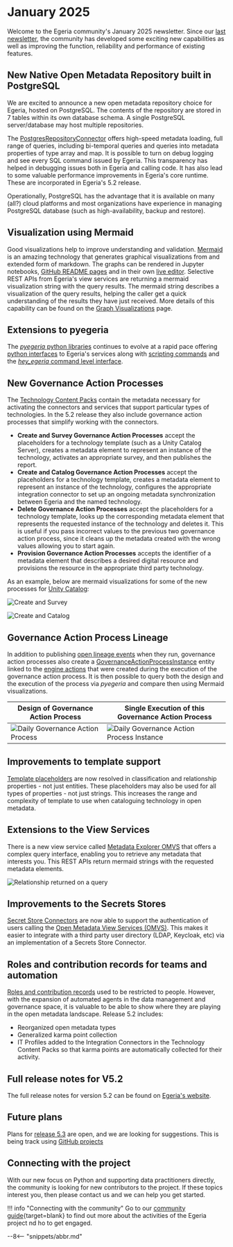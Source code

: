 <!-- SPDX-License-Identifier: CC-BY-4.0 -->
<!-- Copyright Contributors to the Egeria project. -->

# January 2025

Welcome to the Egeria community's January 2025 newsletter.  Since our [last newsletter](https://egeria-project.org/release-notes/october-2024), the community has developed some exciting new capabilities as well as improving the function, reliability and performance of existing features.  

## New Native Open Metadata Repository built in PostgreSQL

We are excited to announce a new open metadata repository choice for Egeria, hosted on PostgreSQL.  The contents of the repository are stored in 7 tables within its own database schema.  A single PostgreSQL server/database may host multiple repositories.  

The [PostgresRepositoryConnector](https://egeria-project.org/connectors/repository/postgres/overview/) offers high-speed metadata loading, full range of queries, including bi-temporal queries and queries into metadata properties of type array and map.  It is possible to turn on debug logging and see every SQL command issued by Egeria.  This transparency has helped in debugging issues both in Egeria and calling code.  It has also lead to some valuable performance improvements in Egeria's core runtime.  These are incorporated in Egeria's 5.2 release.

Operationally, PostgreSQL has the advantage that it is available on many (all?) cloud platforms and most organizations have experience in managing PostgreSQL database (such as high-availability, backup and restore).

## Visualization using Mermaid

Good visualizations help to improve understanding and validation.  [Mermaid](https://mermaid.js.org/) is an amazing technology that generates graphical visualizations from and extended form of markdown.  The graphs can be rendered in Jupyter notebooks, [GitHub README pages](https://github.com/odpi/egeria/tree/main/open-metadata-implementation/adapters/open-connectors/repository-services-connectors/open-metadata-collection-store-connectors/postgres-repository-connector) and in their own [live editor](https://mermaid.live/edit).  Selective REST APIs from Egeria's view services are returning a mermaid visualization string with the query results.  The mermaid string describes a visualization of the query results, helping the caller get a quick understanding of the results they have just received.  More details of this capability can be found on the [Graph Visualizations](https://egeria-project.org/user-interfaces/mermaid/overview/) page.

## Extensions to pyegeria

The [*pyegeria* python libraries](https://egeria-project.org/concepts/pyegeria/) continues to evolve at a rapid pace offering [python interfaces](https://egeria-project.org/guides/developer/python-clients/overview/) to Egeria's services along with [scripting commands](https://egeria-project.org/guides/developer/scripting-commands/overview/) and the [*hey_egeria* command level interface](https://egeria-project.org/user-interfaces/hey-egeria/overview/).

## New Governance Action Processes

The [Technology Content Packs](https://egeria-project.org/content-packs/) contain the metadata necessary for activating the connectors and services that support particular types of technologies.  In the 5.2 release they also include governance action processes that simplify working with the connectors.  

* **Create and Survey Governance Action Processes** accept the placeholders for a technology template (such as a Unity Catalog Server), creates a metadata element to represent an instance of the technology, activates an appropriate survey, and then publishes the report.
* **Create and Catalog Governance Action Processes** accept the placeholders for a technology template, creates a metadata element to represent an instance of the technology, configures the appropriate integration connector to set up an ongoing metadata synchronization between Egeria and the named technology.
* **Delete Governance Action Processes** accept the placeholders for a technology template, looks up the corresponding metadata element that represents the requested instance of the technology and deletes it.  This is useful if you pass incorrect values to the previous two governance action process, since it cleans up the metadata created with the wrong values allowing you to start again.
* **Provision Governance Action Processes** accepts the identifier of a metadata element that describes a desired digital resource and provisions the resource in the appropriate third party technology.

As an example, below are mermaid visualizations for some of the new processes for [Unity Catalog](https://egeria-project.org/connectors/unity-catalog/):

![Create and Survey](https://egeria-project.org/governance-action-processes/unity-catalog-server-create-and-survey.png)

![Create and Catalog](https://egeria-project.org/governance-action-processes/unity-catalog-server-create-and-catalog.png)


## Governance Action Process Lineage

In addition to publishing [open lineage events](https://egeria-project.org/connectors/integration/governance-action-open-lineage-integration-connector/) when they run, governance action processes also create a [GovernanceActionProcessInstance](https://egeria-project.org/types/4/0462-Governance-Action-Processes/) entity linked to the [engine actions](https://egeria-project.org/concepts/engine-action/) that were created during the execution of the governance action process.  It is then possible to query both the design and the execution of the process via *pyegeria* and compare then using Mermaid visualizations.

| Design of Governance Action Process | Single Execution of this Governance Action Process |
| ----------------------------------- | --------------------------------------------------- |
| ![Daily Governance Action Process](https://egeria-project.org/governance-action-processes/daily-governance-action-process.png) | ![Daily Governance Action Process Instance](https://egeria-project.org/governance-action-processes/daily-governance-action-process-instance-thursday.png) |


## Improvements to template support

[Template placeholders](https://egeria-project.org/features/templated-cataloguing/overview/) are now resolved in classification and relationship properties - not just entities.  These placeholders may also be used for all types of properties - not just strings.  This increases the range and complexity of template to use when cataloguing technology in open metadata.


## Extensions to the View Services

There is a new view service called [Metadata Explorer OMVS](https://egeria-project.org/services/omvs/metadata-explorer/overview/) that offers a complex query interface, enabling you to retrieve any metadata that interests you.  This REST APIs return mermaid strings with the requested metadata elements.

![Relationship returned on a query](https://egeria-project.org/services/omvs/metadata-explorer/mermaid-visualization-relationships.png)

## Improvements to the Secrets Stores

[Secret Store Connectors](https://egeria-project.org/concepts/secret-store-connector) are now able to support the authentication of users calling the [Open Metadata View Services (OMVS)](https://egeria-project.org/services/omvs).  This makes it easier to integrate with a third party user directory (LDAP, Keycloak, etc) via an implementation of a Secrets Store Connector.

## Roles and contribution records for teams and automation

[Roles and contribution records](https://egeria-project.org/features/people-roles-organizations/overview/#contribution-records) used to be restricted to people. However, with the expansion of automated agents in the data management and governance space, it is valuable to be able to show where they are playing in the open metadata landscape. Release 5.2 includes:

* Reorganized open metadata types
* Generalized karma point collection
* IT Profiles added to the Integration Connectors in the Technology Content Packs so that karma points are automatically collected for their activity.

## Full release notes for V5.2

The full release notes for version 5.2 can be found on [Egeria's website](https://egeria-project.org/release-notes/previous/#release-52-january-2025).

## Future plans

Plans for [release 5.3](https://egeria-project.org/release-notes/previous/#release-53-march-2025) are open, and we are looking for suggestions.  This is being track using [GitHub projects](https://github.com/orgs/odpi/projects?query=is%3Aopen)

## Connecting with the project

With our new focus on Python and supporting data practitioners directly, the community is looking for new contributors to the project.  If these topics interest you, then please contact us and we can help you get started.

!!! info "Connecting with the community"
    Go to our [community guide](https://egeria-project.org/guides/community){target=blank} to find out more about the activities of the Egeria project nd ho to get engaged.

--8<-- "snippets/abbr.md"